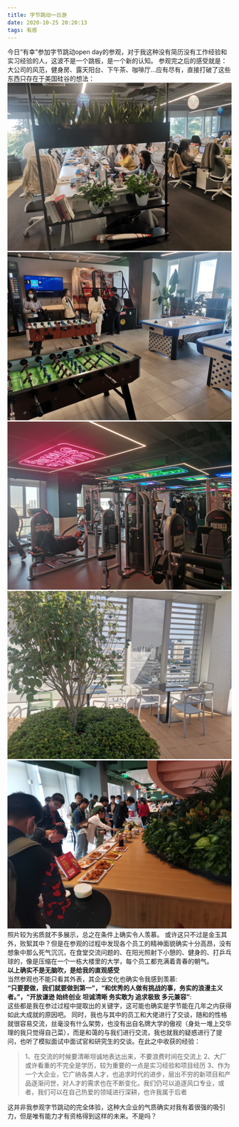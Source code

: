 ```yaml
---
title: 字节跳动一日游
date: 2020-10-25 20:20:13
tags: 有感
---
```


今日“有幸”参加字节跳动open day的参观，对于我这种没有简历没有工作经验和实习经验的人，这波不是一个跳板，是一个新的认知。
参观完之后的感受就是：大公司的风范，健身房、露天阳台、下午茶、咖啡厅...应有尽有，直接打破了这些东西只存在于美国硅谷的想法：
![图一 办公室](字节跳动一日游/IMG_20201025_131226.jpg)
![图二 运动区](字节跳动一日游/IMG_20201025_131504.jpg)
![图三 健身房](字节跳动一日游/IMG_20201025_131533.jpg)
![图四 楼顶的露天休息区](字节跳动一日游/IMG_20201025_131919.jpg)
![图四 下午茶区域](字节跳动一日游/IMG_20201025_151313.jpg)
照片较为劣质就不多展示，总之在条件上确实令人羡慕。
或许这只不过是金玉其外，败絮其中？但是在参观的过程中发现各个员工的精神面貌确实十分高昂，没有想象中那么死气沉沉，在食堂交流问题的、在阳光照射下小憩的、健身的、打乒乓球的，像是压缩在一个一栋大楼里的大学，每个员工都充满着青春的朝气。<br />
**以上确实不是无脑吹，是给我的直观感受**<br />
当然参观也不能只看其外表，其企业文化也确实令我感到羡慕:<br />**“只要要做，我们就要做到第一”，“和优秀的人做有挑战的事，务实的浪漫主义者。”，“开放谦逊 始终创业 坦诚清晰 务实敢为 追求极致 多元兼容”**:<br />
这些都是我在参过过程中提取出的关键字，这可能也确实是字节能在几年之内获得如此大成就的原因吧。
同时，我也与其中的员工和大佬进行了交谈，随和的性格就很容易交流，丝毫没有什么架势，也没有出自名牌大学的傲视（身处一堆上交华理的我只觉得自己菜），而是和蔼的与我们进行交流，我也就我的疑惑进行了提问，也听了模拟面试中面试官和研究生的交谈。在此之中收获的经验：
>1、在交流的时候要清晰坦诚地表达出来，不要浪费时间在交流上
>2、大厂或许看重的不完全是学历，较为重要的一点是实习经验和项目经历
>3、作为一个大企业，它广纳各类人才，也追求时代的进步，层出不穷的新项目和产品逐渐问世，对人才的需求也在不断变化，我们仍可以追逐风口专业，或者，我们可以在自己热爱的领域进行深耕，也许我属于后者

这并非我参观字节跳动的完全体验，这种大企业的气质确实对我有着很强的吸引力，但是唯有能力才有资格得到这样的未来。不是吗？
